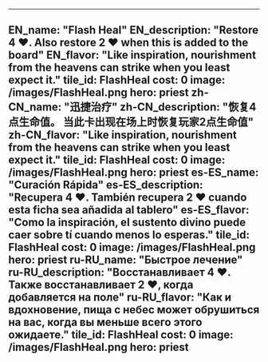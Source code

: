 ---

EN_name: "Flash Heal"
EN_description: "Restore 4 ❤️. Also restore 2 ❤️ when this is added to the board"
EN_flavor: "Like inspiration, nourishment from the heavens can strike when you least expect it."
tile_id: FlashHeal
cost: 0
image: /images/FlashHeal.png
hero: priest
zh-CN_name: "迅捷治疗"
zh-CN_description: "恢复4点生命值。 当此卡出现在场上时恢复玩家2点生命值"
zh-CN_flavor: "Like inspiration, nourishment from the heavens can strike when you least expect it."
tile_id: FlashHeal
cost: 0
image: /images/FlashHeal.png
hero: priest
es-ES_name: "Curación Rápida"
es-ES_description: "Recupera 4 ❤️. También recupera 2 ❤️ cuando esta ficha sea añadida al tablero"
es-ES_flavor: "Como la inspiración, el sustento divino puede caer sobre tí cuando menos lo esperas."
tile_id: FlashHeal
cost: 0
image: /images/FlashHeal.png
hero: priest
ru-RU_name: "Быстрое лечение"
ru-RU_description: "Восстанавливает 4 ❤️. Также восстанавливает 2 ❤️, когда добавляется на поле"
ru-RU_flavor: "Как и вдохновение, пища с небес может обрушиться на вас, когда вы меньше всего этого ожидаете."
tile_id: FlashHeal
cost: 0
image: /images/FlashHeal.png
hero: priest
---
